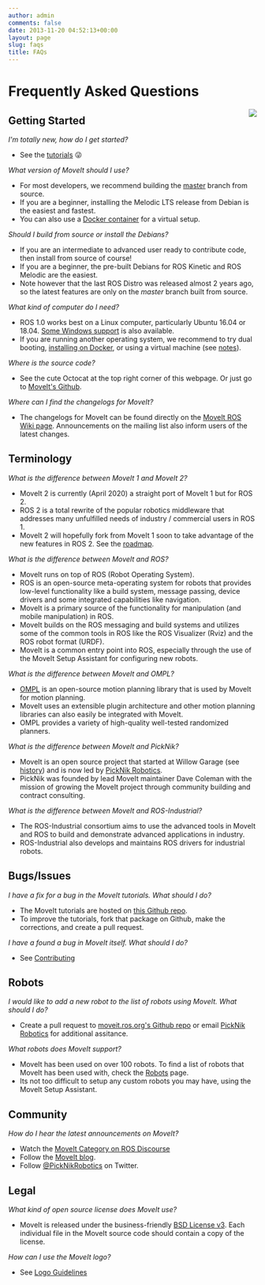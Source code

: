 ```yaml
---
author: admin
comments: false
date: 2013-11-20 04:52:13+00:00
layout: page
slug: faqs
title: FAQs
---
```


# Frequently Asked Questions

<img style="float:right;" src="/assets/install_page/docker-illustration.png"/>

## Getting Started

_I'm totally new, how do I get started?_

  * See the [tutorials](https://ros-planning.github.io/moveit_tutorials/) &#128540;

_What version of MoveIt should I use?_

  * For most developers, we recommend building the [master](https://github.com/ros-planning/moveit) branch from source.
  * If you are a beginner, installing the Melodic LTS release from Debian is the easiest and fastest.
  * You can also use a [Docker container](https://moveit.ros.org/install/docker/) for a virtual setup.

_Should I build from source or install the Debians?_

  * If you are an intermediate to advanced user ready to contribute code, then install from source of course!
  * If you are a beginner, the pre-built Debians for ROS Kinetic and ROS Melodic are the easiest.
  * Note however that the last ROS Distro was released almost 2 years ago, so the latest features are only on the *master* branch built from source.

_What kind of computer do I need?_

  * ROS 1.0 works best on a Linux computer, particularly Ubuntu 16.04 or 18.04. [Some Windows support](https://moveit.ros.org/install/) is also available.
  * If you are running another operating system, we recommend to try dual booting, [installing on Docker](https://moveit.ros.org/install/docker/), or using a virtual machine (see [notes](https://moveit.ros.org/install/)).

_Where is the source code?_

  * See the cute Octocat at the top right corner of this webpage. Or just go to [MoveIt's Github](https://github.com/ros-planning/moveit).

_Where can I find the changelogs for MoveIt?_

  * The changelogs for MoveIt can be found directly on the [MoveIt ROS Wiki page](http://wiki.ros.org/moveit). Announcements on the mailing list also inform users of the latest changes.

## Terminology

_What is the difference between MoveIt 1 and MoveIt 2?_

  * MoveIt 2 is currently (April 2020) a straight port of MoveIt 1 but for ROS 2.
  * ROS 2 is a total rewrite of the popular robotics middleware that addresses many unfulfilled needs of industry / commercial users in ROS 1.
  * MoveIt 2 will hopefully fork from MoveIt 1 soon to take advantage of the new features in ROS 2. See the [roadmap](https://moveit.ros.org/documentation/contributing/roadmap/).

_What is the difference between MoveIt and ROS?_

  * MoveIt runs on top of ROS (Robot Operating System).
  * ROS is an open-source meta-operating system for robots that provides low-level functionality like a build system, message passing, device drivers and some integrated capabilities like navigation.
  * MoveIt is a primary source of the functionality for manipulation (and mobile manipulation) in ROS.
  * MoveIt builds on the ROS messaging and build systems and utilizes some of the common tools in ROS like the ROS Visualizer (Rviz) and the ROS robot format (URDF).
  * MoveIt is a common entry point into ROS, especially through the use of the MoveIt Setup Assistant for configuring new robots.

_What is the difference between MoveIt and OMPL?_

  * [OMPL](http://ompl.kavrakilab.org) is an open-source motion planning library that is used by MoveIt for motion planning.
  * MoveIt uses an extensible plugin architecture and other motion planning libraries can also easily be integrated with MoveIt.
  * OMPL provides a variety of high-quality well-tested randomized planners.

_What is the difference between MoveIt and PickNik?_

  * MoveIt is an open source project that started at Willow Garage (see [history](https://moveit.ros.org/about/)) and is now led by [PickNik Robotics](https://picknik.ai/).
  * PickNik was founded by lead MoveIt maintainer Dave Coleman with the mission of growing the MoveIt project through community building and contract consulting.

_What is the difference between MoveIt and ROS-Industrial?_

  * The ROS-Industrial consortium aims to use the advanced tools in MoveIt and ROS to build and demonstrate advanced applications in industry.
  * ROS-Industrial also develops and maintains ROS drivers for industrial robots.

## Bugs/Issues

_I have a fix for a bug in the MoveIt tutorials. What should I do?_

  * The MoveIt tutorials are hosted on [this Github repo](https://github.com/ros-planning/moveit_tutorials).
  * To improve the tutorials, fork that package on Github, make the corrections, and create a pull request.

_I have a found a bug in MoveIt itself. What should I do?_

  * See [Contributing](http://moveit.ros.org/documentation/contributing/)

## Robots

_I would like to add a new robot to the list of robots using MoveIt. What should I do?_

  * Create a pull request to [moveit.ros.org's Github repo](https://github.com/ros-planning/moveit.ros.org) or email [PickNik Robotics](http://picknik.ai/connect) for additional assitance.

_What robots does MoveIt support?_

  * MoveIt has been used on over 100 robots. To find a list of robots that MoveIt has been used with, check the [Robots](/robots/) page.
  * Its not too difficult to setup any custom robots you may have, using the MoveIt Setup Assistant.

## Community

_How do I hear the latest announcements on MoveIt?_

  * Watch the [MoveIt Category on ROS Discourse](https://discourse.ros.org/c/moveit)
  * Follow the [MoveIt blog](/blog).
  * Follow [@PickNikRobotics](https://twitter.com/PickNikRobotics) on Twitter.

## Legal

_What kind of open source license does MoveIt use?_

 * MoveIt is released under the business-friendly [BSD License v3](https://opensource.org/licenses/BSD-3-Clause). Each individual file in the MoveIt source code should contain a copy of the license.

_How can I use the MoveIt logo?_

 * See [Logo Guidelines](/about/press_kit)
